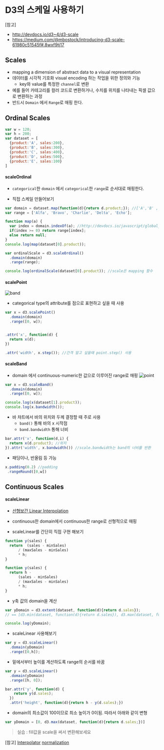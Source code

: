 D3의 스케일 사용하기
===

[참고]
- http://devdocs.io/d3~4/d3-scale
- https://medium.com/@mbostock/introducing-d3-scale-61980c51545f#.8wxf9tj17


Scales
----
 - mapping a dimension of abstract data to a visual representation
 - 데이터를 시각적 기호화 visual encoding 하는 작업을 위한 정의와 기능
   - key와 value를 특정한 `channel`로 변환
 - 예를 들어 카테고리를 컬러 코드로 변환하거나, 수치를 위치를 나타내는 픽셀 값으로 변환하는 과정
 - 반드시 `Domain` 에서 `Range`로 매핑 한다.

Ordinal Scales
---

``` javascript
var w = 120;
var h = 200;
var dataset = [
  {product:'A', sales:200},
  {product:'B', sales:300},
  {product:'C', sales:400},
  {product:'D', sales:500},
  {product:'E', sales:100}
]
```

#### scaleOrdinal

-  `categorical`한 `domain` 에서 `categorical`한 `range`로 순서대로 매핑한다.

- 직접 스케일 만들어보기 
``` javascript
var domain = dataset.map(function(d){return d.product;}); //['A','B' , ...] http://devdocs.io/javascript/global_objects/array/map
var range = ['Alfa', 'Bravo', 'Charlie', 'Delta', 'Echo'];

function map(a) {
  var index = domain.indexOf(a); //http://devdocs.io/javascript/global_objects/array/indexof
  if(index >= 0) return range[index];
  else return null;
}
console.log(map(dataset[0].product));

var ordinalScale = d3.scaleOrdinal()
  .domain(domain)
  .range(range);

console.log(ordinalScale(dataset[0].product)); //scale은 mapping 함수
```

#### scalePoint
![band](https://raw.githubusercontent.com/d3/d3-scale/master/img/point.png)
 - categorical type의 attribute를 점으로 표현하고 싶을 때 사용

```javascript
var x = d3.scalePoint()
  .domain(domain)
  .range([0, w]);


.attr('x', function(d) {
  return x(d);
})

.attr('width', x.step()); //간격 알고 싶을때 point.step() 사용
```

#### scaleBand

-  domain 에서 continuous-numeric한 값으로 이루어진 range로 매핑
![point](https://raw.githubusercontent.com/d3/d3-scale/master/img/band.png)


```javascript
var x = d3.scaleBand()
  .domain(domain)
  .range([0, w]);

console.log(x(dataset[1].product));
console.log(x.bandwidth());
```


- 바 챠트에서 바의 위치와 두께 결정할 때 주로 사용
  - `band()` 통해 바의 x 시작점
  - `band.bandwidth` 통해 너비 
```javascript
bar.attr('x', function(d,i) {
  return x(d.product); //위치
}).attr('width', x.bandwidth()) //scale.bandwidth는 band의 너비를 반환
```

- 패딩이나, 반올림 등 가능
```javascript
x.padding(0.2) //padding
 .rangeRound([0,w])
```


Continuous Scales
---

#### scaleLinear

- [선형보간 Linear Interpolation](https://ko.wikipedia.org/wiki/%EC%84%A0%ED%98%95_%EB%B3%B4%EA%B0%84%EB%B2%95)
- continuous한 domain에서 continuous한 range로 선형적으로 매핑

- scaleLinear를 간단히 직접 구현 해보기
```javascript
function y(sales) {
  return  (sales - minSales)
      / (maxSales - minSales)
      * h;
}
```

```javascript
function y(sales) {
  return h -
      (sales - minSales)
      / (maxSales - minSales)
      * h;
}
```

- y축 값의 domain을 계산

```javascript
var yDomain = d3.extent(dataset, function(d){return d.sales});
// == [d3.min(dataset, function(d){return d.sales}), d3.max(dataset, function(d){return d.sales})];

console.log(yDomain);
```

- scaleLinear 사용해보기
```javascript
var y = d3.scaleLinear()
  .domain(yDomain)
  .range([0,h]);
```

- 밑에서부터 높이를 계산하도록 range의 순서를 바꿈

```javascript
var y = d3.scaleLinear()
  .domain(yDomain)
  .range([h, 0]);

bar.attr('y', function(d) {
    return y(d.sales);
  })
  .attr('height', function(d){return h - y(d.sales);})
```

- domain의 최소값이 100이므로 최소 높이가 0이됨. 따라서 아래와 같이 변형

```javascript
var yDomain = [0, d3.max(dataset, function(d){return d.sales;})]
```


> 실습 : fill값을 scale을 써서 변환해보세요

[참고] [Interpolator](http://devdocs.io/d3~4/d3-interpolate)
[normalization](https://en.wikipedia.org/wiki/Normalization_(statistics))
